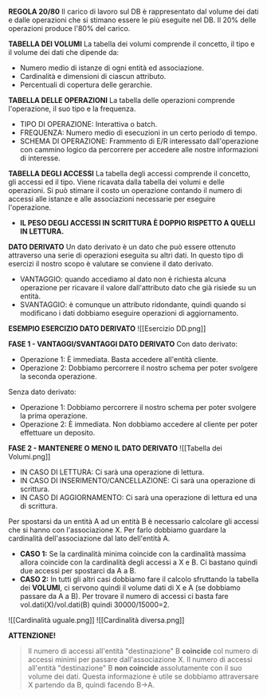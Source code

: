 **REGOLA 20/80**
Il carico di lavoro sul DB è rappresentato dal volume dei dati e dalle operazioni che si stimano essere le più eseguite nel DB. Il 20% delle operazioni produce l'80% del carico.

**TABELLA DEI VOLUMI**
La tabella dei volumi comprende il concetto, il tipo e il volume dei dati che dipende da:
- Numero medio di istanze di ogni entità ed associazione.
- Cardinalità e dimensioni di ciascun attributo.
- Percentuali di copertura delle gerarchie.

**TABELLA DELLE OPERAZIONI**
La tabella delle operazioni comprende l'operazione, il suo tipo e la frequenza.
- TIPO DI OPERAZIONE: Interattiva o batch.
- FREQUENZA: Numero medio di esecuzioni in un certo periodo di tempo.
- SCHEMA DI OPERAZIONE: Frammento di E/R interessato dall'operazione con cammino logico da percorrere per accedere alle nostre informazioni di interesse.

**TABELLA DEGLI ACCESSI**
La tabella degli accessi comprende il concetto, gli accessi ed il tipo. Viene ricavata dalla tabella 
dei volumi e delle operazioni. Si può stimare il costo un operazione contando il numero di accessi alle istanze e alle associazioni necessarie per eseguire l'operazione.
- **IL PESO DEGLI ACCESSI IN SCRITTURA È DOPPIO RISPETTO A QUELLI IN LETTURA.**

**DATO DERIVATO**
Un dato derivato è un dato che può essere ottenuto attraverso una serie di operazioni eseguita su altri dati. In questo tipo di esercizi il nostro scopo è valutare se conviene il dato derivato.
- VANTAGGIO: quando accediamo al dato non è richiesta alcuna operazione per ricavare il valore dall'attributo dato che già risiede su un entità.
- SVANTAGGIO: è comunque un attributo ridondante, quindi quando si modificano i dati dobbiamo eseguire operazioni di aggiornamento.

**ESEMPIO ESERCIZIO DATO DERIVATO**
![[Esercizio DD.png]]

**FASE 1 - VANTAGGI/SVANTAGGI DATO DERIVATO**
Con dato derivato:
- Operazione 1: È immediata. Basta accedere all'entità cliente.
- Operazione 2: Dobbiamo percorrere il nostro schema per poter svolgere la seconda operazione.

Senza dato derivato:
- Operazione 1: Dobbiamo percorrere il nostro schema per poter svolgere la prima operazione.
- Operazione 2: È immediata. Non dobbiamo accedere al cliente per poter effettuare un deposito.

**FASE 2 - MANTENERE O MENO IL DATO DERIVATO**
![[Tabella dei Volumi.png]]

- IN CASO DI LETTURA: Ci sarà una operazione di lettura.
- IN CASO DI INSERIMENTO/CANCELLAZIONE: Ci sarà una operazione di scrittura.
- IN CASO DI AGGIORNAMENTO: Ci sarà una operazione di lettura ed una di scrittura.

Per spostarsi da un entità A ad un entità B è necessario calcolare gli accessi che si hanno con l'associazione X. Per farlo dobbiamo guardare la cardinalità dell'associazione dal lato dell'entità A.

- **CASO 1:** Se la cardinalità minima coincide con la cardinalità massima allora coincide con la cardinalità degli accessi a X e B. Ci bastano quindi due accessi per spostarci da A a B.
- **CASO 2:** In tutti gli altri casi dobbiamo fare il calcolo sfruttando la tabella dei **VOLUMI**, ci servono quindi il volume dati di X e A (se dobbiamo passare da A a B). Per trovare il numero di accessi ci basta fare vol.dati(X)/vol.dati(B) quindi 30000/15000=2.

![[Cardinalità uguale.png]]
![[Cardinalità diversa.png]]

**ATTENZIONE!**
> Il numero di accessi all'entità "destinazione" B **coincide** col numero di accessi minimi per passare dall'associazione X. Il numero di accessi all'entità "destinazione" B **non coincide** assolutamente con il suo volume dei dati. 
> Questa informazione è utile se dobbiamo attraversare X partendo da B, quindi facendo B->A.




